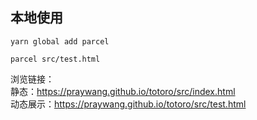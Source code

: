 ## 本地使用
```
yarn global add parcel

parcel src/test.html
```
浏览链接：<br>
静态：https://praywang.github.io/totoro/src/index.html<br>
动态展示：https://praywang.github.io/totoro/src/test.html
